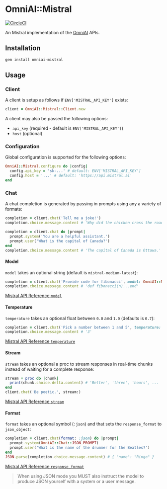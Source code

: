 # OmniAI::Mistral

[![CircleCI](https://circleci.com/gh/ksylvest/omniai-mistral.svg?style=svg)](https://circleci.com/gh/ksylvest/omniai-mistral)

An Mistral implementation of the [OmniAI](https://github.com/ksylvest/omniai) APIs.

## Installation

```sh
gem install omniai-mistral
```

## Usage

### Client

A client is setup as follows if `ENV['MISTRAL_API_KEY']` exists:

```ruby
client = OmniAI::Mistral::Client.new
```

A client may also be passed the following options:

- `api_key` (required - default is `ENV['MISTRAL_API_KEY']`)
- `host` (optional)

### Configuration

Global configuration is supported for the following options:

```ruby
OmniAI::Mistral.configure do |config|
  config.api_key = 'sk-...' # default: ENV['MISTRAL_API_KEY']
  config.host = '...' # default: 'https://api.mistral.ai'
end
```

### Chat

A chat completion is generated by passing in prompts using any a variety of formats:

```ruby
completion = client.chat('Tell me a joke!')
completion.choice.message.content # 'Why did the chicken cross the road? To get to the other side.'
```

```ruby
completion = client.chat do |prompt|
  prompt.system('You are a helpful assistant.')
  prompt.user('What is the capital of Canada?')
end
completion.choice.message.content # 'The capital of Canada is Ottawa.'
```

#### Model

`model` takes an optional string (default is `mistral-medium-latest`):

```ruby
completion = client.chat('Provide code for fibonacci', model: OmniAI::Mistral::Chat::Model::CODESTRAL)
completion.choice.message.content # 'def fibonacci(n)...end'
```

[Mistral API Reference `model`](https://docs.mistral.ai/getting-started/models/)

#### Temperature

`temperature` takes an optional float between `0.0` and `1.0` (defaults is `0.7`):

```ruby
completion = client.chat('Pick a number between 1 and 5', temperature: 1.0)
completion.choice.message.content # '3'
```

[Mistral API Reference `temperature`](https://docs.mistral.ai/api/)

#### Stream

`stream` takes an optional a proc to stream responses in real-time chunks instead of waiting for a complete response:

```ruby
stream = proc do |chunk|
  print(chunk.choice.delta.content) # 'Better', 'three', 'hours', ...
end
client.chat('Be poetic.', stream:)
```

[Mistral API Reference `stream`](https://docs.mistral.ai/api/)

#### Format

`format` takes an optional symbol (`:json`) and that sets the `response_format` to `json_object`:

```ruby
completion = client.chat(format: :json) do |prompt|
  prompt.system(OmniAI::Chat::JSON_PROMPT)
  prompt.user('What is the name of the drummer for the Beatles?')
end
JSON.parse(completion.choice.message.content) # { "name": "Ringo" }
```

[Mistral API Reference `response_format`](https://docs.mistral.ai/api/)

> When using JSON mode you MUST also instruct the model to produce JSON yourself with a system or a user message.
